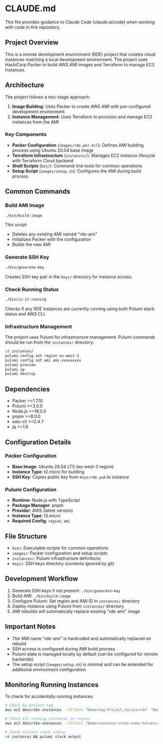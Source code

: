 # CLAUDE.md

This file provides guidance to Claude Code (claude.ai/code) when working with code in this repository.

## Project Overview

This is a remote development environment (RDE) project that creates cloud instances matching a local development environment. The project uses HashiCorp Packer to build AWS AMI images and Terraform to manage EC2 instances.

## Architecture

The project follows a two-stage approach:
1. **Image Building**: Uses Packer to create AWS AMI with pre-configured development environment
2. **Instance Management**: Uses Terraform to provision and manage EC2 instances from the AMI

### Key Components

- **Packer Configuration** (`images/rde.pkr.hcl`): Defines AMI building process using Ubuntu 20.04 base image
- **Terraform Infrastructure** (`instances/`): Manages EC2 instance lifecycle with Terraform Cloud backend
- **Shell Scripts** (`bin/`): Command-line tools for common operations
- **Setup Script** (`images/setup.sh`): Configures the AMI during build process

## Common Commands

### Build AMI Image
```bash
./bin/build-image
```
This script:
- Deletes any existing AMI named "rde-ami"
- Initializes Packer with the configuration
- Builds the new AMI

### Generate SSH Key
```bash
./bin/generate-key
```
Creates SSH key pair in the `keys/` directory for instance access.

### Check Running Status
```bash
./bin/is-it-running
```
Checks if any RDE instances are currently running using both Pulumi stack status and AWS CLI.

### Infrastructure Management
The project uses Pulumi for infrastructure management. Pulumi commands should be run from the `instances/` directory:
```bash
cd instances/
pulumi config set region eu-west-3
pulumi config set ami ami-xxxxxxxxx
pulumi preview
pulumi up
pulumi destroy
```

## Dependencies

- Packer >=1.7.10
- Pulumi >=3.0.0
- Node.js >=18.0.0
- pnpm >=8.0.0
- aws-cli >=2.4.7
- jq >=1.6

## Configuration Details

### Packer Configuration
- **Base Image**: Ubuntu 24.04 LTS (eu-west-3 region)
- **Instance Type**: t2.micro for building
- **SSH Key**: Copies public key from `keys/rde.pub` to instance

### Pulumi Configuration
- **Runtime**: Node.js with TypeScript
- **Package Manager**: pnpm
- **Provider**: AWS (latest version)
- **Instance Type**: t3.micro
- **Required Config**: `region`, `ami`

## File Structure

- `bin/`: Executable scripts for common operations
- `images/`: Packer configuration and setup scripts
- `instances/`: Pulumi infrastructure definitions
- `keys/`: SSH keys directory (contents ignored by git)

## Development Workflow

1. Generate SSH keys if not present: `./bin/generate-key`
2. Build AMI: `./bin/build-image`
3. Configure Pulumi: Set region and AMI ID in `instances/` directory
4. Deploy instance using Pulumi from `instances/` directory
5. AMI rebuilds will automatically replace existing "rde-ami" image

## Important Notes

- The AMI name "rde-ami" is hardcoded and automatically replaced on rebuild
- SSH access is configured during AMI build process
- Pulumi state is managed locally by default (can be configured for remote backends)
- The setup script (`images/setup.sh`) is minimal and can be extended for additional environment configuration

## Monitoring Running Instances

To check for accidentally running instances:

```bash
# Check by project tag
aws ec2 describe-instances --filters "Name=tag:Project,Values=rde" "Name=instance-state-name,Values=running" --region eu-west-3

# Check all running instances in region
aws ec2 describe-instances --filters "Name=instance-state-name,Values=running" --region eu-west-3 --query 'Reservations[].Instances[].{ID:InstanceId,Name:Tags[?Key==`Name`].Value|[0],State:State.Name,IP:PublicIpAddress}'

# Check current stack status
cd instances && pulumi stack output
```